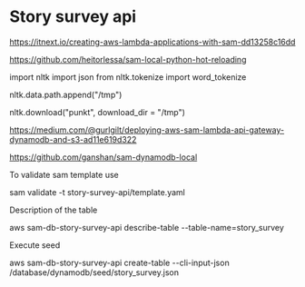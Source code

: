 # Story survey api

https://itnext.io/creating-aws-lambda-applications-with-sam-dd13258c16dd

https://github.com/heitorlessa/sam-local-python-hot-reloading

import nltk
import json
from nltk.tokenize import word_tokenize

nltk.data.path.append("/tmp")

nltk.download("punkt", download_dir = "/tmp")


https://medium.com/@gurlgilt/deploying-aws-sam-lambda-api-gateway-dynamodb-and-s3-ad11e619d322

https://github.com/ganshan/sam-dynamodb-local


To validate sam template use 

sam validate -t story-survey-api/template.yaml 


Description of the table

aws sam-db-story-survey-api describe-table --table-name=story_survey

Execute seed

aws sam-db-story-survey-api create-table --cli-input-json /database/dynamodb/seed/story_survey.json